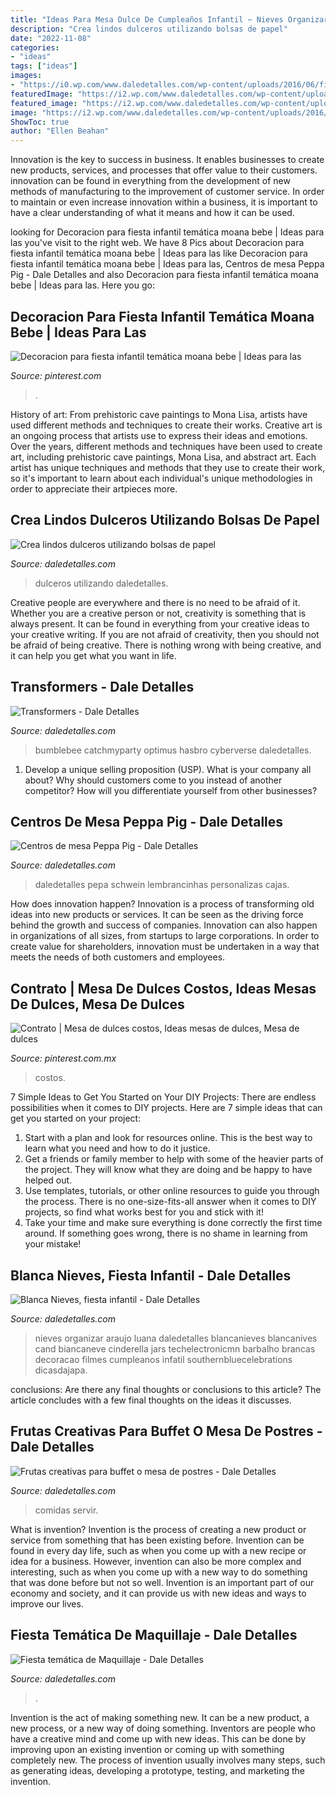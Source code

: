 ```yaml
---
title: "Ideas Para Mesa Dulce De Cumpleaños Infantil ~ Nieves Organizar Araujo Luana Daledetalles Blancanieves Blancanives Cand Biancaneve Cinderella Jars Techelectronicmn Barbalho Brancas Decoracao Filmes Cumpleanos Infatil Southernbluecelebrations Dicasdajapa"
description: "Crea lindos dulceros utilizando bolsas de papel"
date: "2022-11-08"
categories:
- "ideas"
tags: ["ideas"]
images:
- "https://i0.wp.com/www.daledetalles.com/wp-content/uploads/2016/06/fiesta-de-maquillaje12.jpg"
featuredImage: "https://i2.wp.com/www.daledetalles.com/wp-content/uploads/2016/02/transformers15.jpg?resize=664%2C1000"
featured_image: "https://i2.wp.com/www.daledetalles.com/wp-content/uploads/2016/02/9-20.jpg"
image: "https://i2.wp.com/www.daledetalles.com/wp-content/uploads/2016/02/9-20.jpg"
ShowToc: true
author: "Ellen Beahan"
---
```



Innovation is the key to success in business. It enables businesses to create new products, services, and processes that offer value to their customers. innovation can be found in everything from the development of new methods of manufacturing to the improvement of customer service. In order to maintain or even increase innovation within a business, it is important to have a clear understanding of what it means and how it can be used.

	

		
looking for Decoracion para fiesta infantil temática moana bebe | Ideas para las you've visit to the right web. We have 8 Pics about Decoracion para fiesta infantil temática moana bebe | Ideas para las like Decoracion para fiesta infantil temática moana bebe | Ideas para las, Centros de mesa Peppa Pig - Dale Detalles and also Decoracion para fiesta infantil temática moana bebe | Ideas para las. Here you go:
		
    
## Decoracion Para Fiesta Infantil Temática Moana Bebe | Ideas Para Las

<img loading=lazy src="https://i.pinimg.com/736x/22/42/9e/22429e3e7b06e274a5fdb37f1e3832d6.jpg" onerror="this.onerror=null;this.src='https://tse3.mm.bing.net/th?id=OIP.64aKS74yaTU0dceS0ayxggHaJ4&amp;pid=15.1';" alt="Decoracion para fiesta infantil temática moana bebe | Ideas para las">

_Source: pinterest.com_

>. 

	

History of art: From prehistoric cave paintings to Mona Lisa, artists have used different methods and techniques to create their works.
Creative art is an ongoing process that artists use to express their ideas and emotions. Over the years, different methods and techniques have been used to create art, including prehistoric cave paintings, Mona Lisa, and abstract art. Each artist has unique techniques and methods that they use to create their work, so it's important to learn about each individual's unique methodologies in order to appreciate their artpieces more.

    
## Crea Lindos Dulceros Utilizando Bolsas De Papel

<img loading=lazy src="https://i0.wp.com/www.daledetalles.com/wp-content/uploads/2017/05/bolsas-de-papel8.jpg?resize=502%2C672" onerror="this.onerror=null;this.src='https://tse4.mm.bing.net/th?id=OIP.VVPTPq2QyhM1RWbr2K-fBwHaJ6&amp;pid=15.1';" alt="Crea lindos dulceros utilizando bolsas de papel">

_Source: daledetalles.com_

>dulceros utilizando daledetalles. 

	

Creative people are everywhere and there is no need to be afraid of it. Whether you are a creative person or not, creativity is something that is always present. It can be found in everything from your creative ideas to your creative writing. If you are not afraid of creativity, then you should not be afraid of being creative. There is nothing wrong with being creative, and it can help you get what you want in life.

    
## Transformers - Dale Detalles

<img loading=lazy src="https://i2.wp.com/www.daledetalles.com/wp-content/uploads/2016/02/transformers15.jpg?resize=664%2C1000" onerror="this.onerror=null;this.src='https://tse4.mm.bing.net/th?id=OIP.43UnoiBpZ9I9csYwGFnDTgHaLJ&amp;pid=15.1';" alt="Transformers - Dale Detalles">

_Source: daledetalles.com_

>bumblebee catchmyparty optimus hasbro cyberverse daledetalles. 

	

1. Develop a unique selling proposition (USP). What is your company all about? Why should customers come to you instead of another competitor? How will you differentiate yourself from other businesses? 

    
## Centros De Mesa Peppa Pig - Dale Detalles

<img loading=lazy src="https://i0.wp.com/www.daledetalles.com/wp-content/uploads/2016/08/centro-de-mesa-peppa-pig14-e1470358631862.jpg" onerror="this.onerror=null;this.src='https://tse2.mm.bing.net/th?id=OIP.Lfj7WH1pJLZwO4i1oJXyzgHaJ4&amp;pid=15.1';" alt="Centros de mesa Peppa Pig - Dale Detalles">

_Source: daledetalles.com_

>daledetalles pepa schwein lembrancinhas personalizas cajas. 

	

How does innovation happen?
Innovation is a process of transforming old ideas into new products or services. It can be seen as the driving force behind the growth and success of companies. Innovation can also happen in organizations of all sizes, from startups to large corporations. In order to create value for shareholders, innovation must be undertaken in a way that meets the needs of both customers and employees.

    
## Contrato | Mesa De Dulces Costos, Ideas Mesas De Dulces, Mesa De Dulces

<img loading=lazy src="https://i.pinimg.com/736x/62/b4/24/62b4247ebdd0f83d60ff905d678e2a00.jpg" onerror="this.onerror=null;this.src='https://tse4.mm.bing.net/th?id=OIP.UlXXZQMvCizjG1S1pcgTlgHaNK&amp;pid=15.1';" alt="Contrato | Mesa de dulces costos, Ideas mesas de dulces, Mesa de dulces">

_Source: pinterest.com.mx_

>costos. 

	

7 Simple Ideas to Get You Started on Your DIY Projects:
There are endless possibilities when it comes to DIY projects. Here are 7 simple ideas that can get you started on your project:
1. Start with a plan and look for resources online. This is the best way to learn what you need and how to do it justice.
2. Get a friends or family member to help with some of the heavier parts of the project. They will know what they are doing and be happy to have helped out.
3. Use templates, tutorials, or other online resources to guide you through the process. There is no one-size-fits-all answer when it comes to DIY projects, so find what works best for you and stick with it!
4. Take your time and make sure everything is done correctly the first time around. If something goes wrong, there is no shame in learning from your mistake!

    
## Blanca Nieves, Fiesta Infantil - Dale Detalles

<img loading=lazy src="https://i2.wp.com/www.daledetalles.com/wp-content/uploads/2016/02/9-20.jpg" onerror="this.onerror=null;this.src='https://tse3.mm.bing.net/th?id=OIP.yNVtPjhuBV0vAVHeYSnAwwHaJ6&amp;pid=15.1';" alt="Blanca Nieves, fiesta infantil - Dale Detalles">

_Source: daledetalles.com_

>nieves organizar araujo luana daledetalles blancanieves blancanives cand biancaneve cinderella jars techelectronicmn barbalho brancas decoracao filmes cumpleanos infatil southernbluecelebrations dicasdajapa. 

	

conclusions: Are there any final thoughts or conclusions to this article?
The article concludes with a few final thoughts on the ideas it discusses.

    
## Frutas Creativas Para Buffet O Mesa De Postres - Dale Detalles

<img loading=lazy src="https://i0.wp.com/www.daledetalles.com/wp-content/uploads/2016/09/fruta-creativa3.jpg" onerror="this.onerror=null;this.src='https://tse4.mm.bing.net/th?id=OIP.hTVVxN9xlc3YcO6-xVRp3QHaE6&amp;pid=15.1';" alt="Frutas creativas para buffet o mesa de postres - Dale Detalles">

_Source: daledetalles.com_

>comidas servir. 

	

What is invention?
Invention is the process of creating a new product or service from something that has been existing before. Invention can be found in every day life, such as when you come up with a new recipe or idea for a business. However, invention can also be more complex and interesting, such as when you come up with a new way to do something that was done before but not so well. Invention is an important part of our economy and society, and it can provide us with new ideas and ways to improve our lives.

    
## Fiesta Temática De Maquillaje - Dale Detalles

<img loading=lazy src="https://i0.wp.com/www.daledetalles.com/wp-content/uploads/2016/06/fiesta-de-maquillaje12.jpg" onerror="this.onerror=null;this.src='https://tse1.mm.bing.net/th?id=OIP.kN129tOd4AJZ3uqpwLbrTAHaJ4&amp;pid=15.1';" alt="Fiesta temática de Maquillaje - Dale Detalles">

_Source: daledetalles.com_

>. 

	

Invention is the act of making something new. It can be a new product, a new process, or a new way of doing something. Inventors are people who have a creative mind and come up with new ideas. This can be done by improving upon an existing invention or coming up with something completely new. The process of invention usually involves many steps, such as generating ideas, developing a prototype, testing, and marketing the invention.

